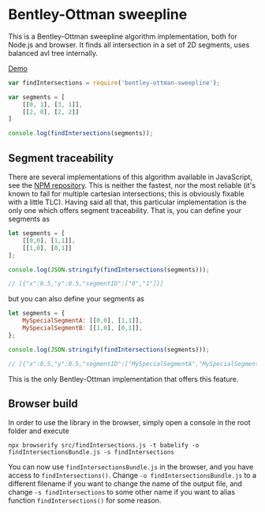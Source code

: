 # Bentley-Ottman sweepline

This is a Bentley-Ottman sweepline algorithm implementation, both for Node.js and browser. It finds all intersection in a set of 2D segments, uses balanced avl tree internally.

[Demo](https://ggolikov.github.io/bentley-ottman/)

```javascript
var findIntersections = require('bentley-ottman-sweepline');

var segments = [
    [[0, 1], [3, 1]],
    [[2, 0], [2, 2]]
]

console.log(findIntersections(segments));
```

## Segment traceability

There are several implementations of this algorithm available in JavaScript, see the [NPM repository](https://www.npmjs.com/search?q=keywords%3Aintersect%20keywords%3Asweep).
This is neither the fastest, nor the most reliable (it's known to fail for multiple cartesian intersections; this is obviously fixable with a little TLC).
Having said all that, this particular implementation is the only one which offers segment traceability. That is, you can define your segments as

```javascript
let segments = [
	[[0,0], [1,1]],
	[[1,0], [0,1]]
];

console.log(JSON.stringify(findIntersections(segments)));

// [{"x":0.5,"y":0.5,"segmentID":["0","1"]}]
```

but you can also define your segments as

```javascript
let segments = {
	MySpecialSegmentA: [[0,0], [1,1]],
	MySpecialSegmentB: [[1,0], [0,1]],
};

console.log(JSON.stringify(findIntersections(segments)));

// [{"x":0.5,"y":0.5,"segmentID":["MySpecialSegmentA","MySpecialSegmentB"]}]
```

This is the only Bentley-Ottman implementation that offers this feature.

## Browser build

In order to use the library in the browser, simply open a console in the root folder and execute

```shell
npx browserify src/findIntersections.js -t babelify -o findIntersectionsBundle.js -s findIntersections
```

You can now use `findIntersectionsBundle.js` in the browser, and you have access to `findIntersections()`. Change `-o findIntersectionsBundle.js` to a different filename if you want to change the name of the output file, and change `-s findIntersections` to some other name if you want to alias function `findIntersections()` for some reason.
